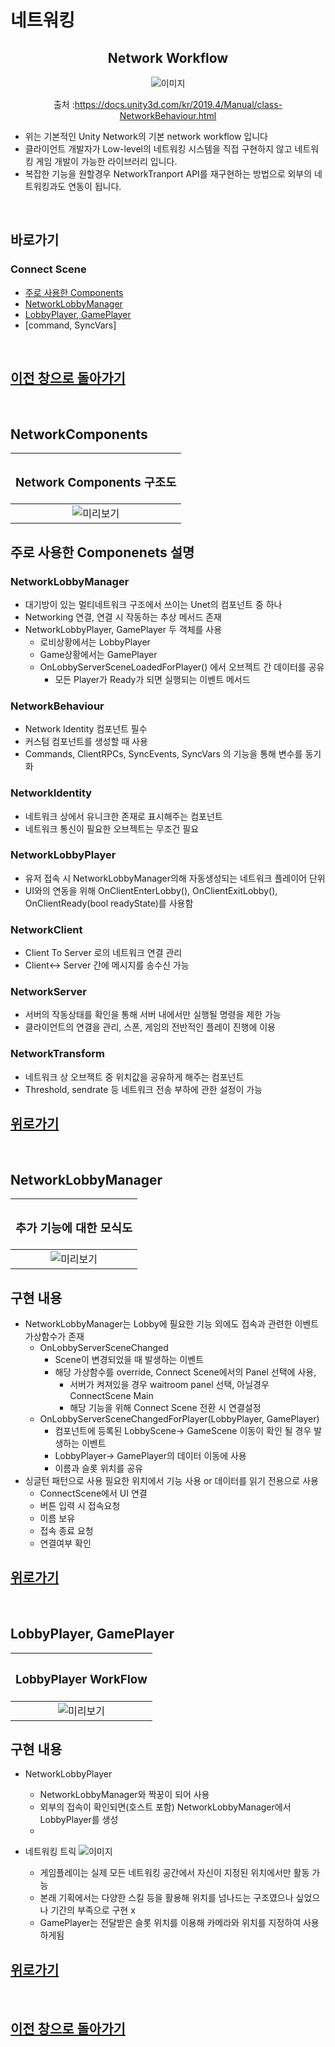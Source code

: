 # 네트워킹


<center>


## Network Workflow
![이미지](_Image/Network%20Workflow.png)

출처 :https://docs.unity3d.com/kr/2019.4/Manual/class-NetworkBehaviour.html

</center>

- 위는 기본적인 Unity Network의 기본 network workflow 입니다
- 클라이언트 개발자가 Low-level의 네트워킹 시스템을 직접 구현하지 않고 네트워킹 게임 개발이 가능한 라이브러리 입니다.
- 복잡한 기능을 원할경우 NetworkTranport API를 재구현하는 방법으로 외부의 네트워킹과도 연동이 됩니다.

<br>

## 바로가기
### Connect Scene
 - [주로 사용한 Components](#주로-사용한-componenets-설명)
 - [NetworkLobbyManager](#networklobbymanager-1)
 - [LobbyPlayer, GamePlayer](#lobbyplayer-gameplayer)
 - [command, SyncVars]


<br>

## [이전 창으로 돌아가기](https://github.com/shehdrbs123/Dongs-Portfolio/tree/main/UnityProject/NetworkShooting)

<br>

## NetworkComponents

 |<H3><b>Network Components 구조도</b></H3>|
 |:---:|
 |![미리보기](_Image/Network%20소개%20이미지.png)|

## 주로 사용한 Componenets 설명

### NetworkLobbyManager
  - 대기방이 있는 멀티네트워크 구조에서 쓰이는 Unet의 컴포넌트 중 하나
  - Networking 연결, 연결 시 작동하는 추상 메서드 존재
  - NetworkLobbyPlayer, GamePlayer 두 객체를 사용 
    - 로비상황에서는 LobbyPlayer 
    - Game상황에서는 GamePlayer
    - OnLobbyServerSceneLoadedForPlayer() 에서 오브젝트 간 데이터를 공유
      - 모든 Player가 Ready가 되면 실행되는 이벤트 메서드

### NetworkBehaviour
  - Network Identity 컴포넌트 필수
  - 커스텀 컴포넌트를 생성할 때 사용
  - Commands, ClientRPCs, SyncEvents, SyncVars 의 기능을 통해 변수를 동기화

### NetworkIdentity
  - 네트워크 상에서 유니크한 존재로 표시해주는 컴포넌트
  - 네트워크 통신이 필요한 오브젝트는 무조건 필요

### NetworkLobbyPlayer
  - 유저 접속 시 NetworkLobbyManager의해 자동생성되는 네트워크 플레이어 단위
  - UI와의 연동을 위해 OnClientEnterLobby(), OnClientExitLobby(), OnClientReady(bool readyState)를 사용함

### NetworkClient
  - Client To Server 로의 네트워크 연결 관리 
  - Client<-> Server 간에 메시지를 송수신 가능

### NetworkServer
  - 서버의 작동상태를 확인을 통해 서버 내에서만 실행될 명령을 제한 가능
  - 클라이언트의 연결을 관리, 스폰, 게임의 전반적인 플레이 진행에 이용

### NetworkTransform
  - 네트워크 상 오브젝트 중 위치값을 공유하게 해주는 컴포넌트
  - Threshold, sendrate 등 네트워크 전송 부하에 관한 설정이 가능


## [위로가기](#네트워킹)

<br>

## NetworkLobbyManager
|<H3><b>추가 기능에 대한 모식도</b></H3>|
 |:---:|
 |![미리보기](_Image/NetworkLobbyManager%20%EC%B6%94%EA%B0%80%ED%95%9C%20%EA%B8%B0%EB%8A%A5.png)|

## 구현 내용
- NetworkLobbyManager는 Lobby에 필요한 기능 외에도 접속과 관련한 이벤트 가상함수가 존재
  - OnLobbyServerSceneChanged
    - Scene이 변경되었을 때 발생하는 이벤트
    - 해당 가상함수를 override, Connect Scene에서의 Panel 선택에 사용,
      - 서버가 켜져있을 경우 waitroom panel 선택, 아닐경우 ConnectScene Main
      - 해당 기능을 위해 Connect Scene 전환 시 연결설정
  - OnLobbyServerSceneChangedForPlayer(LobbyPlayer, GamePlayer)
    - 컴포넌트에 등록된 LobbyScene-> GameScene 이동이 확인 될 경우 발생하는 이벤트
    - LobbyPlayer-> GamePlayer의 데이터 이동에 사용
    - 이름과 슬롯 위치를 공유
- 싱글턴 패턴으로 사용 필요한 위치에서 기능 사용 or 데이터를 읽기 전용으로 사용
  - ConnectScene에서 UI 연결
  - 버튼 입력 시 접속요청
  - 이름 보유
  - 접속 종료 요청
  - 연결여부 확인

## [위로가기](#네트워킹)

<br>

## LobbyPlayer, GamePlayer

|<H3><b>LobbyPlayer WorkFlow</b></H3>|
 |:---:|
 |![미리보기](_Image/NetworkLobbyManager%20%EC%B6%94%EA%B0%80%ED%95%9C%20%EA%B8%B0%EB%8A%A5.png)|


## 구현 내용
- NetworkLobbyPlayer
  - NetworkLobbyManager와 짝꿍이 되어 사용
  - 외부의 접속이 확인되면(호스트 포함) NetworkLobbyManager에서 LobbyPlayer를 생성
  - 


- 네트워킹 트릭
  ![이미지](_Image/Network%20field%20설정%20트릭.png)
  - 게임플레이는 실제 모든 네트워킹 공간에서 자신이 지정된 위치에서만 활동 가능
  - 본래 기획에서는 다양한 스킬 등을 활용해 위치를 넘나드는 구조였으나 싶었으나 기간의 부족으로 구현 x
  - GamePlayer는 전달받은 슬롯 위치를 이용해 카메라와 위치를 지정하여 사용하게됨

## [위로가기](#네트워킹)

<br>

## [이전 창으로 돌아가기](https://github.com/shehdrbs123/Dongs-Portfolio/tree/main/UnityProject/NetworkShooting)